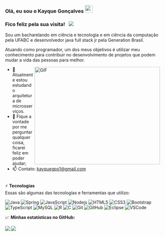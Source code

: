    
### Olá, eu sou o  Kayque Gonçalves <img src="https://media.giphy.com/media/hvRJCLFzcasrR4ia7z/giphy.gif" width="25px">


### Fico feliz pela sua visita! &nbsp; ![](https://visitor-badge.glitch.me/badge?page_id=kayqueG.kayqueG)


Sou um bacharelando em ciência e tecnologia e em ciência da computação pela UFABC e desenvolvedor java full stack jr pela Generation Brasil.

Atuando como programador, um dos meus objetivos é utilizar meu conhecimento para contribuir no desenvolvimento de projetos que podem mudar a vida das pessoas para melhor.

  
<img align="right" alt="GIF" src="https://cdn.dribbble.com/users/330915/screenshots/3587000/media/cf9c914d04e017ab821bab2ee0bb87cb.gif" width="408" height="318" />

   
- 🚀 Atualmente estou estudando arquitetura de microsserviços.
- 💬 Fique a vontade por me perguntar qualquer coisa, ficarei feliz em poder ajudar;
- 📫 Contato: kayquegps1@gmail.com

</br>
 ⚡ <b>Tecnologias</b>
<br>
Essas são algumas das tecnologias e ferramentas que utilizo:

![Java](https://img.shields.io/badge/-Java-007396?style=flat-square&logo=java)
![Spring](https://img.shields.io/badge/-Spring-6DB33F?style=flat-square&logo=spring&logoColor=white)
![JavaScript](https://img.shields.io/badge/-JavaScript-black?style=flat-square&logo=javascript)
![Nodejs](https://img.shields.io/badge/-Nodejs-339933?style=flat-square&logo=Node.js&logoColor=white)
![HTML5](https://img.shields.io/badge/-HTML5-E34F26?style=flat-square&logo=html5&logoColor=white)
![CSS3](https://img.shields.io/badge/-CSS3-1572B6?style=flat-square&logo=css3)
![Bootstrap](https://img.shields.io/badge/-Bootstrap-563D7C?style=flat-square&logo=bootstrap)
![TypeScript](https://img.shields.io/badge/-TypeScript-007ACC?style=flat-square&logo=typescript)
![MySQL](https://img.shields.io/badge/-MySQL-4479A1?style=flat-square&logo=mysql&logoColor=white)
![R](https://img.shields.io/badge/r-%23276DC3.svg?style=flat-square&logo=r&logoColor=white)
![C](https://img.shields.io/badge/c-%2300599C.svg?style=flat-square&logo=c&logoColor=white)
![Git](https://img.shields.io/badge/-Git-black?style=flat-square&logo=git)
![GitHub](https://img.shields.io/badge/-GitHub-181717?style=flat-square&logo=github)
![Eclipse](https://img.shields.io/badge/-Eclipse-2C2255?style=flat-square&logo=eclipse&logoColor=white)
![VSCode](https://img.shields.io/badge/-VSCode-007ACC?style=flat-square&logo=visual-studio-code&logoColor=white)

📈 **Minhas estatísticas no GitHub:**
<p>
  <img align="left" src="https://github-readme-stats.vercel.app/api?username=kayqueG&show_icons=true&hide_border=true&&count_private=true&include_all_commits=true" />
   <img align="left" src="https://github-readme-stats.vercel.app/api/top-langs/?username=kayqueG&layout=compact" />
</p>

